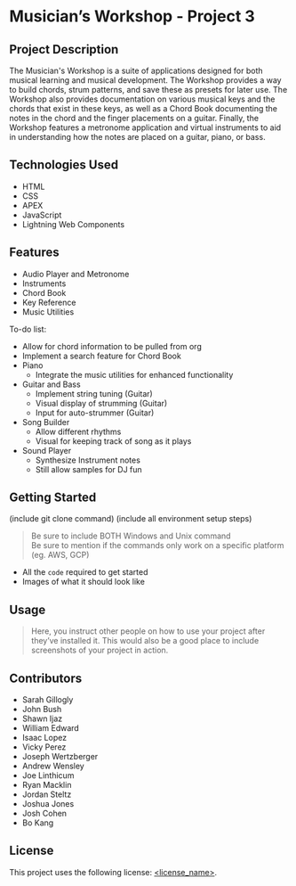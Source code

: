 # Musician’s Workshop - Project 3

## Project Description

The Musician's Workshop is a suite of applications designed for both musical learning and musical development. The Workshop provides a way to build chords, strum patterns, and save these as presets for later use. The Workshop also provides documentation on various musical keys and the chords that exist in these keys, as well as a Chord Book documenting the notes in the chord and the finger placements on a guitar. Finally, the Workshop features a metronome application and virtual instruments to aid in understanding how the notes are placed on a guitar, piano, or bass.

## Technologies Used

* HTML
* CSS
* APEX
* JavaScript
* Lightning Web Components

## Features

* Audio Player and Metronome
* Instruments
* Chord Book
* Key Reference
* Music Utilities


To-do list:
* Allow for chord information to be pulled from org
* Implement a search feature for Chord Book
* Piano
   *   Integrate the music utilities for enhanced functionality
* Guitar and Bass
   *   Implement string tuning (Guitar)
   *   Visual display of strumming (Guitar)
   *   Input for auto-strummer (Guitar)
* Song Builder
   *   Allow different rhythms
   *   Visual for keeping track of song as it plays
* Sound Player
   * Synthesize Instrument notes
   * Still allow samples for DJ fun

## Getting Started
   
(include git clone command)
(include all environment setup steps)

> Be sure to include BOTH Windows and Unix command  
> Be sure to mention if the commands only work on a specific platform (eg. AWS, GCP)

- All the `code` required to get started
- Images of what it should look like

## Usage

> Here, you instruct other people on how to use your project after they’ve installed it. This would also be a good place to include screenshots of your project in action.

## Contributors

* Sarah Gillogly
* John Bush
* Shawn Ijaz
* William Edward
* Isaac Lopez
* Vicky Perez
* Joseph Wertzberger
* Andrew Wensley
* Joe Linthicum
* Ryan Macklin
* Jordan Steltz
* Joshua Jones
* Josh Cohen
* Bo Kang

## License

This project uses the following license: [<license_name>](<link>).

